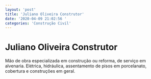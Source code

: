 ```yaml
---
layout: 'post'
title: 'Juliano Oliveira Construtor'
date: '2020-04-09 21:02:56 '
categories: 'Construção Civil'
---
```


# Juliano Oliveira Construtor

Mão de obra especializada em construção ou reforma, de serviço em alvenaria. Elétrica, hidráulica, assentamento de pisos em porcelanato, cobertura e construções em geral.
